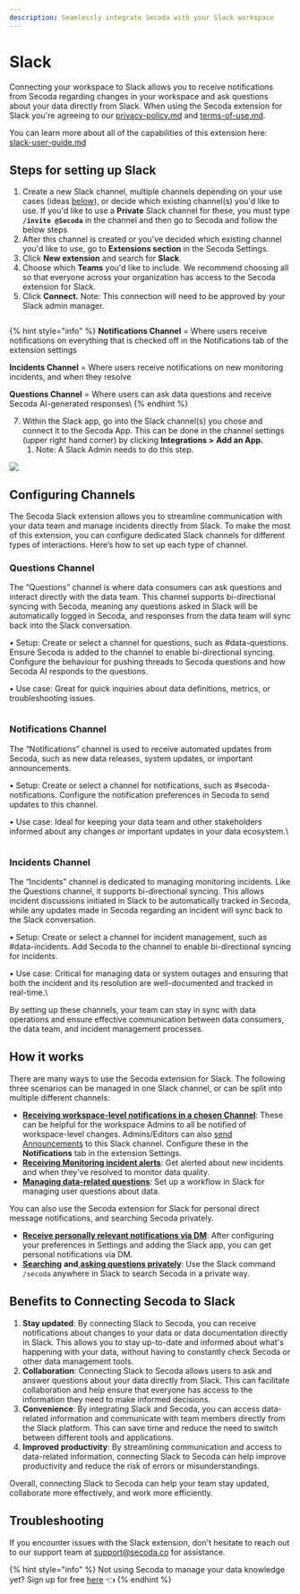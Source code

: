 ```yaml
---
description: Seamlessly integrate Secoda with your Slack workspace
---
```


# Slack

Connecting your workspace to Slack allows you to receive notifications from Secoda regarding changes in your workspace and ask questions about your data directly from Slack. When using the Secoda extension for Slack you're agreeing to our [privacy-policy.md](../../policies/privacy-policy.md "mention") and [terms-of-use.md](../../policies/terms-of-use.md "mention").

You can learn more about all of the capabilities of this extension here: [slack-user-guide.md](slack-user-guide.md "mention")

## Steps for setting up Slack

1. Create a new Slack channel, multiple channels depending on your use cases (ideas [below](./#how-it-works)), or decide which existing channel(s) you'd like to use. If you'd like to use a **Private** Slack channel for these, you must type **`/invite @Secoda`** in the channel and then go to Secoda and follow the below steps
2. After this channel is created or you've decided which existing channel you'd like to use, go to **Extensions section** in the Secoda Settings.
3. Click **New extension** and search for **Slack**.
4. Choose which **Teams** you'd like to include. We recommend choosing all so that everyone across your organization has access to the Secoda extension for Slack.
5. Click **Connect.** Note: This connection will need to be approved by your Slack admin manager.

<figure><img src="https://secoda-public-media-assets.s3.amazonaws.com/e56ac03c-2a05-4510-bcc6-f502a1e0ae16.png" alt=""><figcaption></figcaption></figure>

{% hint style="info" %}
**Notifications Channel** = Where users receive notifications on everything that is checked off in the Notifications tab of the extension settings

**Incidents Channel** = Where users receive notifications on new monitoring incidents, and when they resolve

**Questions Channel** = Where users can ask data questions and receive Secoda AI-generated responses\\
{% endhint %}

7. Within the Slack app, go into the Slack channel(s) you chose and connect it to the Secoda App. This can be done in the channel settings (upper right hand corner) by clicking **Integrations >** **Add an App.**
   1. Note: A Slack Admin needs to do this step.

![](https://secoda-public-media-assets.s3.amazonaws.com/e2370145-6019-474a-9515-248b45ec9420.png)

## Configuring Channels

The Secoda Slack extension allows you to streamline communication with your data team and manage incidents directly from Slack. To make the most of this extension, you can configure dedicated Slack channels for different types of interactions. Here’s how to set up each type of channel.

### Questions Channel

The “Questions” channel is where data consumers can ask questions and interact directly with the data team. This channel supports bi-directional syncing with Secoda, meaning any questions asked in Slack will be automatically logged in Secoda, and responses from the data team will sync back into the Slack conversation.

• Setup: Create or select a channel for questions, such as #data-questions. Ensure Secoda is added to the channel to enable bi-directional syncing. Configure the behaviour for pushing threads to Secoda questions and how Secoda AI responds to the questions.

• Use case: Great for quick inquiries about data definitions, metrics, or troubleshooting issues.

<figure><img src="https://secoda-public-media-assets.s3.amazonaws.com/8b82abd3-92f1-4bad-a087-b2d00319b5a5.png" alt=""><figcaption></figcaption></figure>

### Notifications Channel

The “Notifications” channel is used to receive automated updates from Secoda, such as new data releases, system updates, or important announcements.

• Setup: Create or select a channel for notifications, such as #secoda-notifications. Configure the notification preferences in Secoda to send updates to this channel.

• Use case: Ideal for keeping your data team and other stakeholders informed about any changes or important updates in your data ecosystem.\\

<figure><img src="https://secoda-public-media-assets.s3.amazonaws.com/a2f5cb49-f15f-4b7b-bccb-cf2269ad0247.png" alt=""><figcaption></figcaption></figure>

### Incidents Channel

The “Incidents” channel is dedicated to managing monitoring incidents. Like the Questions channel, it supports bi-directional syncing. This allows incident discussions initiated in Slack to be automatically tracked in Secoda, while any updates made in Secoda regarding an incident will sync back to the Slack conversation.

• Setup: Create or select a channel for incident management, such as #data-incidents. Add Secoda to the channel to enable bi-directional syncing for incidents.

• Use case: Critical for managing data or system outages and ensuring that both the incident and its resolution are well-documented and tracked in real-time.\\

By setting up these channels, your team can stay in sync with data operations and ensure effective communication between data consumers, the data team, and incident management processes.

## How it works

There are many ways to use the Secoda extension for Slack. The following three scenarios can be managed in one Slack channel, or can be split into multiple different channels:

* [**Receiving workspace-level notifications in a chosen Channel**](./#slack-workspace-notifications): These can be helpful for the workspace Admins to all be notified of workspace-level changes. Admins/Editors can also [send Announcements](slack-user-guide.md#send-announcements-to-slack) to this Slack channel. Configure these in the **Notifications** tab in the extension Settings.
* [**Receiving Monitoring incident alerts**](../../features/monitoring.md#slack-channel-for-monitoring-notifications): Get alerted about new incidents and when they've resolved to monitor data quality.
* [**Managing data-related questions**](../../best-practices/slack-less-than-greater-than-questions-workflow.md): Set up a workflow in Slack for managing user questions about data.

You can also use the Secoda extension for Slack for personal direct message notifications, and searching Secoda privately.

* [**Receive personally relevant notifications via DM**](slack-user-guide.md#receiving-dms-from-slack): After configuring your preferences in Settings and adding the Slack app, you can get personal notifications via DM.
* [**Searching**](slack-user-guide.md#searching-from-slack) **and**[ **asking questions privately**](slack-user-guide.md#asking-questions-to-secoda-ai-for-personal-use): Use the Slack command `/secoda` anywhere in Slack to search Secoda in a private way.

## Benefits to **Connecting Secoda to Slack** <a href="#h_3a4bfd6458" id="h_3a4bfd6458"></a>

1. **Stay updated**: By connecting Slack to Secoda, you can receive notifications about changes to your data or data documentation directly in Slack. This allows you to stay up-to-date and informed about what's happening with your data, without having to constantly check Secoda or other data management tools.
2. **Collaboration**: Connecting Slack to Secoda allows users to ask and answer questions about your data directly from Slack. This can facilitate collaboration and help ensure that everyone has access to the information they need to make informed decisions.
3. **Convenience**: By integrating Slack and Secoda, you can access data-related information and communicate with team members directly from the Slack platform. This can save time and reduce the need to switch between different tools and applications.
4. **Improved productivity**: By streamlining communication and access to data-related information, connecting Slack to Secoda can help improve productivity and reduce the risk of errors or misunderstandings.

Overall, connecting Slack to Secoda can help your team stay updated, collaborate more effectively, and work more efficiently.

## Troubleshooting

If you encounter issues with the Slack extension, don't hesitate to reach out to our support team at [support@secoda.co](mailto:support@secoda.co) for assistance.

{% hint style="info" %}
Not using Secoda to manage your data knowledge yet? Sign up for free [here](https://app.secoda.co) 👈
{% endhint %}
